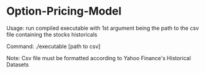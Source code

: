 # Option-Pricing-Model


Usage: run compiled executable with 1st argument being the path to the csv file containing the stocks historicals

Command: ./executable [path to csv]

Note: Csv file must be formatted according to Yahoo Finance's Historical Datasets
